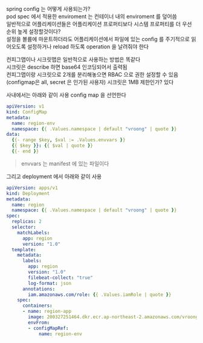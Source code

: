 spring config 는 어떻게 사용되는가?  
pod spec 에서 적용한 enviroment 는 컨테이너 내의 enviroment 를 덮어씀  
일반적으로 어플리케이션들은 어플리케이션 프로퍼티보다 시스템 프로퍼티를 더 우선순위 높게 설정할것이다?  
설정을 볼륨에 마운트하더라도 어플리케이션에서 파일에 있는 config 를 주기적으로 읽어오도록 설정하거나 reload 하도록 operation 을 날려줘야 한다  

컨피그맵이나 시크릿맵은 일반적으로 사용하는 방법은 똑같다  
시크릿은 describe 하면 base64 인코딩되어서 출력됨  
컨피그맵이랑 시크릿으로 2개를 분리해놓으면 RBAC 으로 권한 설정할 수 있음(configmap은 all, secret 은 인가된 사용자)
시크릿은 1MB 제한인가? 있다  

사내에서는 아래와 같이 사용 config map 을 선언한다  
```yaml
apiVersion: v1
kind: ConfigMap
metadata:
  name: region-env
  namespace: {{ .Values.namespace | default "vroong" | quote }}
data:
  {{- range $key, $val := .Values.envvars }}
  {{ $key }}: {{ $val | quote }}
  {{- end }}
```
> envvars 는 manifest 에 있는 파일이다  

그리고 deployment 에서 아래와 같이 사용  
```yaml
apiVersion: apps/v1
kind: Deployment
metadata:
  name: region
  namespace: {{ .Values.namespace | default "vroong" | quote }}
spec:
  replicas: 2
  selector:
    matchLabels:
      app: region
      version: "1.0"
  template:
    metadata:
      labels:
        app: region
        version: "1.0"
        filebeat-collect: "true"
        log-format: json
      annotations:
        iam.amazonaws.com/role: {{ .Values.iamRole | quote }}
    spec:
      containers:
      - name: region-app
        image: 200327251464.dkr.ecr.ap-northeast-2.amazonaws.com/vroong/region
        envFrom:
        - configMapRef:
            name: region-env
```